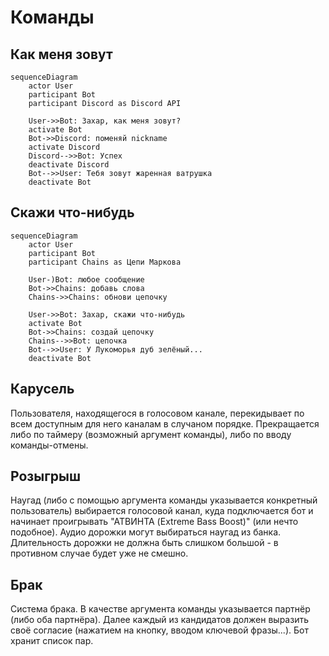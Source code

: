 # Команды

## Как меня зовут

```mermaid
sequenceDiagram
    actor User
    participant Bot
    participant Discord as Discord API

    User->>Bot: Захар, как меня зовут?
    activate Bot
    Bot->>Discord: поменяй nickname
    activate Discord
    Discord-->>Bot: Успех
    deactivate Discord
    Bot-->>User: Тебя зовут жаренная ватрушка
    deactivate Bot
```

## Скажи что-нибудь

```mermaid
sequenceDiagram
    actor User
    participant Bot
    participant Chains as Цепи Маркова

    User-)Bot: любое сообщение
    Bot->>Chains: добавь слова
    Chains->>Chains: обнови цепочку

    User->>Bot: Захар, скажи что-нибудь
    activate Bot
    Bot->>Chains: создай цепочку
    Chains-->>Bot: цепочка
    Bot-->>User: У Лукоморья дуб зелёный...
    deactivate Bot
```

## Карусель

Пользователя, находящегося в голосовом канале, перекидывает по всем доступным для него каналам в случаном порядке. Прекращается либо по таймеру (возможный аргумент команды), либо по вводу команды-отмены.

## Розыгрыш

Наугад (либо с помощью аргумента команды указывается конкретный пользователь) выбирается голосовой канал, куда подключается бот и начинает проигрывать "АТВИНТА (Extreme Bass Boost)" (или нечто подобное). Аудио дорожки могут выбираться наугад из банка. Длительность дорожки не должна быть слишком большой - в противном случае будет уже не смешно.

## Брак

Система брака. В качестве аргумента команды указывается партнёр (либо оба партнёра). Далее каждый из кандидатов должен выразить своё согласие (нажатием на кнопку, вводом ключевой фразы...). Бот хранит список пар.
